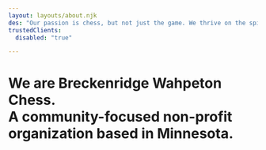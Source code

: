 ```yaml
---
layout: layouts/about.njk
des: "Our passion is chess, but not just the game. We thrive on the spirit of collaboration and communication that manifests when a community gathers around the chessboard. We delight in the spark of wonder when someone sees a brilliant move for the first time. We live for the checkmates, the stalemates, and every risky or brilliant tactic available. We encourage thinking outside the box, and considering all the options. We believe that our community is our greatest strength, and that's where we choose to invest."
trustedClients:
  disabled: "true"

---
```

# We are Breckenridge Wahpeton Chess.<br>A community-focused non-profit organization based in Minnesota.
